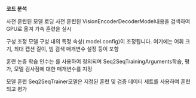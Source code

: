 **코드 분석**

사전 훈련된 모델 로딩
사전 훈련된 VisionEncoderDecoderModel내용을 검색하여 GPU로 옮겨 가속 훈련을 실시

구성 조정
모델 구성 내의 특정 속성( model.config)이 조정됩니다. 여기에는 어휘 크기, 최대 캡션 길이, 빔 검색 매개변수 설정 등이 포함

훈련 논증
학습 인수는 를 사용하여 정의되며 Seq2SeqTrainingArguments학습, 평가, 모델 검사점에 대한 매개변수를 지정

모델 훈련
Seq2SeqTrainer모델은 지정된 훈련 및 검증 데이터 세트를 사용하여 훈련되고 평가
